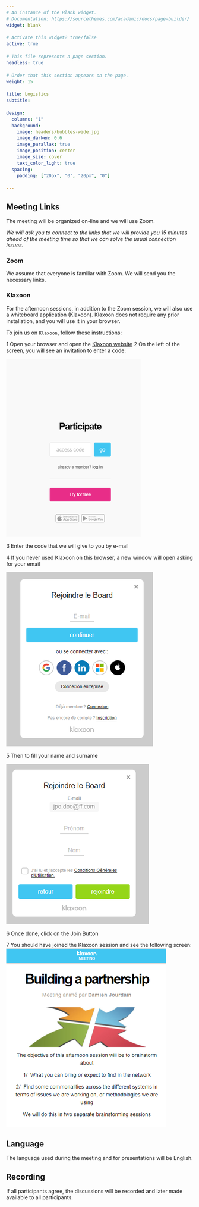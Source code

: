 ```yaml
---
# An instance of the Blank widget.
# Documentation: https://sourcethemes.com/academic/docs/page-builder/
widget: blank

# Activate this widget? true/false
active: true

# This file represents a page section.
headless: true

# Order that this section appears on the page.
weight: 15

title: Logistics
subtitle:

design:
  columns: "1"
  background:
    image: headers/bubbles-wide.jpg
    image_darken: 0.6
    image_parallax: true
    image_position: center
    image_size: cover
    text_color_light: true
  spacing:
    padding: ["20px", "0", "20px", "0"]

---
```


## Meeting Links

The meeting will be organized on-line and we will use Zoom. 

*We will ask you to connect to the links that we will provide you 15 minutes ahead of the meeting time so that we can solve the usual connection issues.*


### Zoom

We assume that everyone is familiar with Zoom. We will send you the necessary links.


### Klaxoon
For the afternoon sessions, in addition to the Zoom session, we will also use a whiteboard application (Klaxoon). Klaxoon does not require any prior installation, and you will use it in your browser. 

To join us on `Klaxoon`, follow these instructions:

1 Open your browser and open the [Klaxoon website](https://klaxoon.com)
2 On the left of the screen, you will see an invitation to enter a code:

<img src="participate.png" alt="participate" class="center">

3 Enter the code that we will give to you by e-mail

4 If you never used Klaxoon on this browser, a new window will open asking for your email

<img src="join.png" alt="participate" class="center">

5 Then to fill your name and surname

<img src="names.png" alt="participate" class="center">

6 Once done, click on the Join Button

7 You should have joined the Klaxoon session and see the following screen:
<img src="youarein.png" alt="participate" class="center">


## Language
The language used during the meeting and for presentations will be English. 

## Recording
If all participants agree, the discussions will be recorded and later made available to all participants. 
